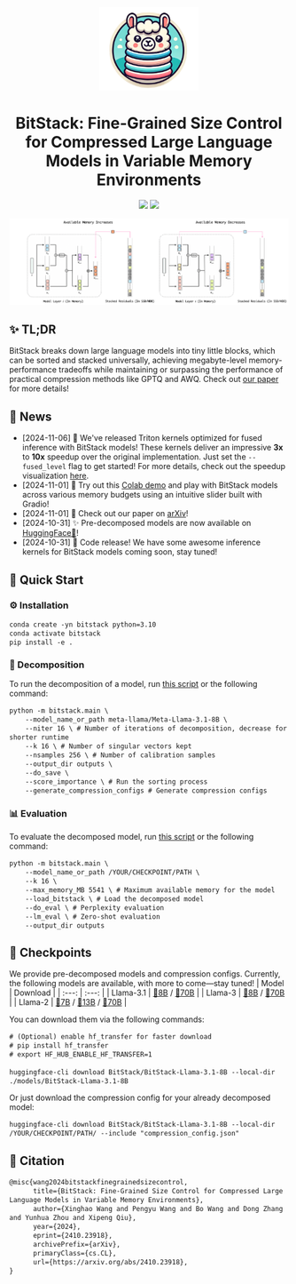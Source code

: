 <p align="center">
  <img src="./assets/icon.png" width="180" height="150"/>
</p>

<h1 align="center">BitStack: Fine-Grained Size Control for Compressed Large Language Models in Variable Memory Environments</h1>

<div align="center">
<a href="https://arxiv.org/abs/2410.23918" target="_blank"><img src=https://img.shields.io/badge/2410.23918-red?style=plastic&logo=arxiv&logoColor=red&logoSize=auto&label=arXiv&labelColor=black&color=b31b1b&link=https%3A%2F%2Farxiv.org%2Fabs%2F2410.23918
></a>
<a href="https://huggingface.co/BitStack" target="_blank"><img src=https://img.shields.io/badge/BitStack-yellow?style=plastic&logo=huggingface&logoColor=ffd21e&logoSize=auto&label=HuggingFace&labelColor=black&color=ffd21e&link=https%3A%2F%2Fhuggingface.co%2FBitStack
></a>
</div>

![BitStack](./assets/bitstack.png)

## ✨ TL;DR
BitStack breaks down large language models into tiny little blocks, which can be sorted and stacked universally, achieving megabyte-level memory-performance tradeoffs while maintaining or surpassing the performance of practical compression methods like GPTQ and AWQ. Check out [our paper](https://arxiv.org/abs/2410.23918) for more details!


## 📰 News
- [2024-11-06] 🚀 We've released Triton kernels optimized for fused inference with BitStack models! These kernels deliver an impressive **3x** to **10x** speedup over the original implementation. Just set the `--fused_level` flag to get started! For more details, check out the speedup visualization [here](./assets/speedup_visualization.png).
- [2024-11-01] 🎈 Try out this [Colab demo](https://colab.research.google.com/drive/1GoXIVyhofOEpGzOUint8LOivlFSDVHle?usp=sharing) and play with BitStack models across various memory budgets using an intuitive slider built with Gradio!
- [2024-11-01] 📄 Check out our paper on [arXiv](https://arxiv.org/abs/2410.23918)!
- [2024-10-31] ✨ Pre-decomposed models are now available on [HuggingFace🤗](https://huggingface.co/BitStack)!
- [2024-10-31] 🚀 Code release! We have some awesome inference kernels for BitStack models coming soon, stay tuned!

## 🚀 Quick Start
### ⚙️ Installation
```
conda create -yn bitstack python=3.10
conda activate bitstack
pip install -e .
```

### 🔄 Decomposition
To run the decomposition of a model, run [this script](./scripts/decompose.sh) or the following command:
```
python -m bitstack.main \
    --model_name_or_path meta-llama/Meta-Llama-3.1-8B \
    --niter 16 \ # Number of iterations of decomposition, decrease for shorter runtime
    --k 16 \ # Number of singular vectors kept
    --nsamples 256 \ # Number of calibration samples
    --output_dir outputs \
    --do_save \
    --score_importance \ # Run the sorting process
    --generate_compression_configs # Generate compression configs
```

### 📊 Evaluation
To evaluate the decomposed model, run [this script](./scripts/evaluate.sh) or the following command:
```
python -m bitstack.main \
    --model_name_or_path /YOUR/CHECKPOINT/PATH \
    --k 16 \
    --max_memory_MB 5541 \ # Maximum available memory for the model
    --load_bitstack \ # Load the decomposed model
    --do_eval \ # Perplexity evaluation
    --lm_eval \ # Zero-shot evaluation
    --output_dir outputs
```
## 📌 Checkpoints
We provide pre-decomposed models and compression configs. Currently, the following models are available, with more to come—stay tuned!
| Model  | Download |
| :---: | :---: |
| Llama-3.1 | [🤗8B](https://huggingface.co/BitStack/BitStack-Llama-3.1-8B) / [🤗70B](https://huggingface.co/BitStack/BitStack-Llama-3.1-70B) |
| Llama-3 | [🤗8B](https://huggingface.co/BitStack/BitStack-Llama-3-8B) / [🤗70B](https://huggingface.co/BitStack/BitStack-Llama-3-70B) |
| Llama-2 | [🤗7B](https://huggingface.co/BitStack/BitStack-Llama-2-7B) / [🤗13B](https://huggingface.co/BitStack/BitStack-Llama-2-13B) / [🤗70B](https://huggingface.co/BitStack/BitStack-Llama-2-70B) |

You can download them via the following commands:
```
# (Optional) enable hf_transfer for faster download
# pip install hf_transfer
# export HF_HUB_ENABLE_HF_TRANSFER=1

huggingface-cli download BitStack/BitStack-Llama-3.1-8B --local-dir ./models/BitStack-Llama-3.1-8B
```
Or just download the compression config for your already decomposed model:
```
huggingface-cli download BitStack/BitStack-Llama-3.1-8B --local-dir /YOUR/CHECKPOINT/PATH/ --include "compression_config.json"
```

## 📖 Citation
```
@misc{wang2024bitstackfinegrainedsizecontrol,
      title={BitStack: Fine-Grained Size Control for Compressed Large Language Models in Variable Memory Environments}, 
      author={Xinghao Wang and Pengyu Wang and Bo Wang and Dong Zhang and Yunhua Zhou and Xipeng Qiu},
      year={2024},
      eprint={2410.23918},
      archivePrefix={arXiv},
      primaryClass={cs.CL},
      url={https://arxiv.org/abs/2410.23918}, 
}
```